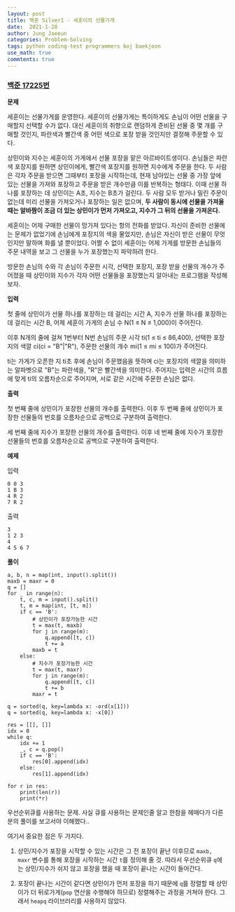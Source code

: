 ```yaml
---
layout: post
title: 백준 Silver1 - 세훈이의 선물가게
date:  2021-1-28 
author: Jung Jaeeun
categories: Problem-Solving
tags: python coding-test programmers boj baekjoon
use_math: true
commtents: true
---
```


### [백준 17225번](https://www.acmicpc.net/problem/17225)

**문제**

세훈이는 선물가게를 운영한다. 세훈이의 선물가게는 특이하게도 손님이 어떤 선물을 구매할지 선택할 수가 없다. 대신 세훈이의 취향으로 랜덤하게 준비된 선물 중 몇 개를 구매할 것인지, 파란색과 빨간색 중 어떤 색으로 포장 받을 것인지만 결정해 주문할 수 있다.

상민이와 지수는 세훈이의 가게에서 선물 포장을 맡은 아르바이트생이다. 손님들은 파란색 포장지를 원하면 상민이에게, 빨간색 포장지를 원하면 지수에게 주문을 한다. 두 사람은 각자 주문을 받으면 그때부터 포장을 시작하는데, 현재 남아있는 선물 중 가장 앞에 있는 선물을 가져와 포장하고 주문을 받은 개수만큼 이를 반복하는 형태다. 이때 선물 하나를 포장하는 데 상민이는 A초, 지수는 B초가 걸린다. 두 사람 모두 받거나 밀린 주문이 없는데 미리 선물을 가져오거나 포장하는 일은 없으며, **두 사람이 동시에 선물을 가져올 때는 알바짬이 조금 더 있는 상민이가 먼저 가져오고, 지수가 그 뒤의 선물을 가져온다.**

세훈이는 어제 구매한 선물이 망가져 있다는 항의 전화를 받았다. 자신이 준비한 선물에는 문제가 없었기에 손님에게 포장지의 색을 물었지만, 손님은 자신이 받은 선물이 무엇인지만 말하며 화를 낼 뿐이었다. 어쩔 수 없이 세훈이는 어제 가게를 방문한 손님들의 주문 내역을 보고 그 선물을 누가 포장했는지 파악하려 한다.

방문한 손님의 수와 각 손님이 주문한 시각, 선택한 포장지, 포장 받을 선물의 개수가 주어졌을 때 상민이와 지수가 각자 어떤 선물들을 포장했는지 알아내는 프로그램을 작성해보자.

**입력**

첫 줄에 상민이가 선물 하나를 포장하는 데 걸리는 시간 A, 지수가 선물 하나를 포장하는 데 걸리는 시간 B, 어제 세훈이 가게의 손님 수 N(1 ≤ N ≤ 1,000)이 주어진다.

이후 N개의 줄에 걸쳐 1번부터 N번 손님의 주문 시각 ti(1 ≤ ti ≤ 86,400), 선택한 포장지의 색깔 ci(ci = "B"|"R"), 주문한 선물의 개수 mi(1 ≤ mi ≤ 100)가 주어진다.

ti는 가게가 오픈한 지 ti초 후에 손님이 주문했음을 뜻하며 ci는 포장지의 색깔을 의미하는 알파벳으로 "B"는 파란색을, "R"은 빨간색을 의미한다. 주어지는 입력은 시간의 흐름에 맞게 ti의 오름차순으로 주어지며, 서로 같은 시간에 주문한 손님은 없다.

**출력**

첫 번째 줄에 상민이가 포장한 선물의 개수를 출력한다. 이후 두 번째 줄에 상민이가 포장한 선물들의 번호를 오름차순으로 공백으로 구분하여 출력한다.

세 번째 줄에 지수가 포장한 선물의 개수를 출력한다. 이후 네 번째 줄에 지수가 포장한 선물들의 번호를 오름차순으로 공백으로 구분하여 출력한다.

**예제**

입력

    0 0 3
    1 B 3
    4 R 2
    7 R 2

출력

    3
    1 2 3
    4
    4 5 6 7

**풀이**

```python3
a, b, n = map(int, input().split())
maxb = maxr = 0
q = []
for _ in range(n):
    t, c, m = input().split()
    t, m = map(int, [t, m])
    if c == 'B':
        # 상민이가 포장가능한 시간
        t = max(t, maxb)
        for j in range(m):
            q.append([t, c])
            t += a
        maxb = t
    else:
        # 지수가 포장가능한 시간
        t = max(t, maxr)
        for j in range(m):
            q.append([t, c])
            t += b
        maxr = t

q = sorted(q, key=lambda x: -ord(x[1]))
q = sorted(q, key=lambda x: -x[0])

res = [[], []]
idx = 0
while q:
    idx += 1
    _, c = q.pop()
    if c == 'B':
        res[0].append(idx)
    else:
        res[1].append(idx)

for r in res:
    print(len(r))
    print(*r)
```

우선순위큐를 사용하는 문제. 사실 큐를 사용하는 문제인줄 알고 한참을 헤매다가 다른 분의 풀이를 보고서야 이해했다..

여기서 중요한 점은 두 가지다.

1. 상민/지수가 포장을 시작할 수 있는 시간은 그 전 포장이 끝난 이후므로 ```maxb, maxr``` 변수를 통해 포장을 시작하는 시간 ```t```를 정의해 줄 것. 따라서 우선순위큐 ```q```에는 상민/지수가 쉬지 않고 포장을 했을 때 포장이 끝나는 시간이 들어간다.

2. 포장이 끝나는 시간이 같다면 상민이가 먼저 포장을 하기 때문에 ```q```를 정렬할 때 상민이가 더 뒤로가게(```pop``` 연산을 수행해야 하므로) 정렬해주는 과정을 거쳐야 한다. 그래서 ```heapq``` 라이브러리를 사용하지 않았다. 